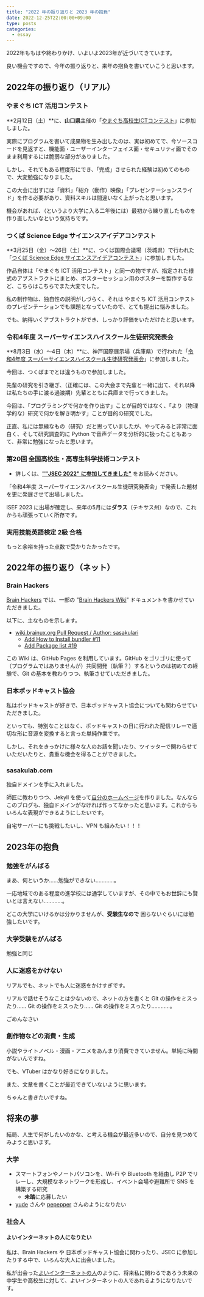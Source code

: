 ```yaml
---
title: "2022 年の振り返りと 2023 年の抱負"
date: 2022-12-25T22:00:00+09:00
type: posts
categories:
  - essay
---
```


2022年ももはや終わりかけ、いよいよ2023年が近づいてきています。

良い機会ですので、今年の振り返りと、来年の抱負を書いていこうと思います。

## 2022年の振り返り（リアル）

### やまぐち ICT 活用コンテスト

**2月12日（土）**に、**山口県**主催の「[やまぐち高校生ICTコンテスト](https://www.yamaguchi-ict.info)」に参加しました。

実際にプログラムを書いて成果物を生み出したのは、実は初めてで、今ソースコードを見返すと、機能面・ユーザーインターフェイス面・セキュリティ面でそのまま利用するには脆弱な部分がありました。

しかし、それでもある程度形にでき、「完成」させられた経験は初めてのもので、大変勉強になりました。

この大会に出すには「資料」「紹介（動作）映像」「プレゼンテーションスライド」を作る必要があり、資料スキルは間違いなく上がったと思います。

機会があれば、（というより大学に入る二年後には）最初から練り直したものを作り直したいなという気持ちです。

### つくば Science Edge サイエンスアイデアコンテスト

**3月25日（金）～26日（土）**に、つくば国際会議場（茨城県）で行われた「[つくば Science Edge サイエンスアイデアコンテスト](https://www.jtbbwt.com/files/user/ScienceEdge/)」に参加しました。

作品自体は「やまぐち ICT 活用コンテスト」と同一の物ですが、指定された様式のアブストラクトにまとめ、ポスターセッション用のポスターを製作するなど、こちらはこちらでまた大変でした。

私の制作物は、独自性の説明がしづらく、それは やまぐち ICT 活用コンテストのプレゼンテーションでも課題となっていたので、とても提出に悩みました。

でも、納得いくアブストラクトができ、しっかり評価をいただけたと思います。

### 令和4年度 スーパーサイエンスハイスクール生徒研究発表会

**8月3日（水）～4日（木）**に、神戸国際展示場（兵庫県）で行われた「[令和4年度 スーパーサイエンスハイスクール生徒研究発表会](https://www.jst.go.jp/cpse/ssh/ssh/public/sshevent.html)」に参加しました。

今回は、つくばまでとは違うもので参加しました。

先輩の研究を引き継ぎ、（正確には、この大会まで先輩と一緒に出て、それ以降は私たちの手に渡る過渡期）先輩とともに兵庫まで行ってきました。

今回は、「プログラミングで何かを作り出す」ことが目的ではなく、「より（物理学的な）研究で何かを解き明かす」ことが目的の研究でした。

正直、私には無縁なもの（研究）だと思っていましたが、やってみると非常に面白く、そして研究調査的に Python で音声データを分析的に扱ったこともあって、非常に勉強になったと思います。

### 第20回 全国高校生・高専生科学技術コンテスト

- 詳しくは、**["\"JSEC 2022\" に参加してきました"](/diary/2022-12-21/jsec2022)** をお読みください。

「令和4年度 スーパーサイエンスハイスクール生徒研究発表会」で発表した題材を更に発展させて出場しました。

ISEF 2023 に出場が確定し、来年の5月には**ダラス**（テキサス州）なので、これからも頑張っていく所存です。

### 実用技能英語検定 2級 合格

もっと余裕を持った点数で受かりたかったです。

## 2022年の振り返り（ネット）

### Brain Hackers

[Brain Hackers](https://brainux.org/) では、一部の "[Brain Hackers Wiki](https://wiki.brainux.org/)" ドキュメントを書かせていただきました。

以下に、主なものを示します。

- [wiki.brainux.org Pull Request / Author: sasakulari](https://github.com/brain-hackers/wiki.brainux.org/pulls?q=is%3Apr+is%3Aclosed+author%3Asasakulari)
  - [Add How to Install bundler #11](https://github.com/brain-hackers/wiki.brainux.org/pull/11)
  - [Add Package list #19](https://github.com/brain-hackers/wiki.brainux.org/pull/19)

この Wiki は、GitHub Pages を利用しています。GitHub をゴリゴリに使って（プログラムではありませんが）共同開発（執筆？）するというのは初めての経験で、Git の基本を教わりつつ、執筆させていただきました。

### 日本ポッドキャスト協会

私はポッドキャストが好きで、日本ポッドキャスト協会についても関わらせていただきました。

といっても、特別なことはなく、ポッドキャストの日に行われた配信リレーで適切な形に音源を変換すると言った単純作業です。

しかし、それをきっかけに様々な人のお話を聞いたり、ツイッターで関わらせていただいたりと、貴重な機会を得ることができました。

### sasakulab.com

独自ドメインを手に入れました。

師匠に教わりつつ、Jekyll を使って[自分のホームページ](https://sasakulab.com)を作りました。なんならこのブログも、独自ドメインがなければ作ってなかったと思います。これからもいろんな表現ができるようにしたいです。

自宅サーバーにも挑戦したいし、VPN も組みたい！！！

## 2023年の抱負

### 勉強をがんばる

まあ、何というか……勉強ができない…………。

一応地域でのある程度の進学校には通学していますが、その中でもお世辞にも賢いとは言えない…………。

どこの大学にいけるかは分かりませんが、**受験生なので** 困らないぐらいには勉強したいです。

### 大学受験をがんばる

勉強と同じ

### 人に迷惑をかけない

リアルでも、ネットでも人に迷惑をかけすぎです。

リアルで話せそうなことは少ないので、ネットの方を書くと Git の操作をミスったり…… Git の操作をミスったり…… Git の操作をミスったり…………。

ごめんなさい

### 創作物などの消費・生成

小説やライトノベル・漫画・アニメをあんまり消費できていません。単純に時間がないんですね。

でも、VTuber はかなり好きになりました。

また、文章を書くことが最近できていないように思います。

ちゃんと書きたいですね。

## 将来の夢

結局、人生で何がしたいのかな、と考える機会が最近多いので、自分を見つめてみようと思います。

### 大学

- スマートフォンやノートパソコンを、Wi-Fi や Bluetooth を経由し P2P でリレーし、大規模なネットワークを形成し、イベント会場や避難所で SNS を構築する研究
  - **未踏**に応募したい
- [yude](https://twitter.com/yude_jp) さんや [pepepper](https://twitter.com/pepepper_cpp) さんのようになりたい

### 社会人

#### よいインターネットの人になりたい

私は、Brain Hackers や 日本ポッドキャスト協会に関わったり、JSEC に参加したりする中で、いろんな大人に出会いました。

私が出会った[よいインターネットの人](https://twitter.com/sasakulari/following)のように、将来私に関わるであろう未来の中学生や高校生に対して、よいインターネットの人であれるようになりたいです。
